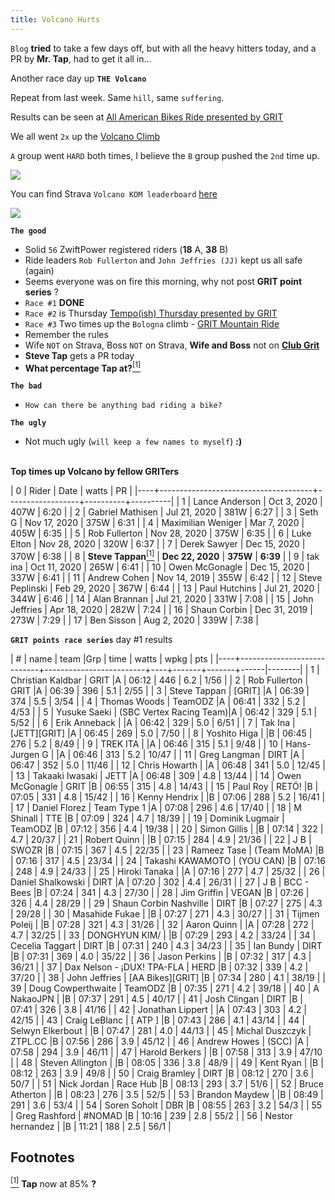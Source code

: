 ```yaml
---
title: Volcano Hurts
---
```


`Blog` **tried** to take a few days off, but with all the heavy hitters today, and
a PR by **Mr. Tap**, had to get it all in...

Another race day up **`THE Volcano`**

Repeat from last week. Same `hill`, same `suffering`.

Results can be seen at [All American Bikes Ride presented by GRIT](https://zwiftpower.com/events.php?zid=1380062)

We all went `2x` up the [Volcano Climb](https://zwiftinsider.com/route/volcano-climb/)

`A` group went `HARD` both times, I believe the `B` group pushed the `2nd` time up.

![](../../12/14/images/volcano_kom.png)

You can find Strava `Volcano KOM leaderboard` [here](https://www.strava.com/segments/14270131)

![](../../12/14/images/volcano_kom_zwift_insider_verified.png)

**`The good`**

- Solid `56` ZwiftPower registered riders (**18** A, **38** B)
- Ride leaders `Rob Fullerton` and `John Jeffries (JJ)` kept us all safe (again)
- Seems everyone was on fire this morning, why not post **GRIT point series** ?
- `Race #1` **DONE**
- `Race #2` is Thursday [Tempo(ish) Thursday presented by GRIT](https://zwiftpower.com/events.php?zid=1389074)
- `Race #3` Two times up the `Bologna` climb - [GRIT Mountain Ride](https://zwiftpower.com/events.php?zid=1393023)
- Remember the rules
- Wife `NOT` on Strava, Boss `NOT` on Strava, **Wife and Boss** not on [**Club Grit**](http://www.clubgrit.com)
- **Steve Tap** gets a PR today <br>
- **What percentage Tap at?**[<sup>[1]</sup>](#1)

**`The bad`**

- `How can there be anything bad riding a bike?`

**`The ugly`**

- Not much ugly (`will keep a few names to myself`) **:)** <br> <br>

**Top times up Volcano by fellow GRITers**

|  0 | Rider                                | Date             | watts    |       PR |
|----+--------------------------------------+------------------+----------+----------|
|  1 | Lance Anderson                       | Oct 3, 2020      | 407W     |     6:20 |
|  2 | Gabriel Mathisen                     | Jul 21, 2020     | 381W     |     6:27 |
|  3 | Seth G                               | Nov 17, 2020     | 375W     |     6:31 |
|  4 | Maximilian Weniger                   | Mar 7, 2020      | 405W     |     6:35 |
|  5 | Rob Fullerton                        | Nov 28, 2020     | 375W     |     6:35 |
|  6 | Luke Elton                           | Nov 28, 2020     | 320W     |     6:37 |
|  7 | Derek Sawyer                         | Dec 15, 2020     | 370W     |     6:38 |
|  8 | **Steve Tappan**[<sup>[1]</sup>](#1) | **Dec 22, 2020** | **375W** | **6:39** |
|  9 | tak ina                              | Oct 11, 2020     | 265W     |     6:41 |
| 10 | Owen McGonagle                       | Dec 15, 2020     | 337W     |     6:41 |
| 11 | Andrew Cohen                         | Nov 14, 2019     | 355W     |     6:42 |
| 12 | Steve Peplinski                      | Feb 29, 2020     | 367W     |     6:44 |
| 13 | Paul Hutchins                        | Jul 21, 2020     | 344W     |     6:46 |
| 14 | Alan Brannan                         | Jul 21, 2020     | 331W     |     7:08 |
| 15 | John Jeffries                        | Apr 18, 2020     | 282W     |     7:24 |
| 16 | Shaun Corbin                         | Dec 31, 2019     | 273W     |     7:29 |
| 17 | Ben Sisson                           | Aug 2, 2020      | 339W     |     7:38 |


**`GRIT points race series`** day #1 results
                                                                 
|  # | name                       | team                    |Grp |  time | watts | wpkg | pts    |
|----+----------------------------+-------------------------+----+-------+-------+------|--------|
|  1 | Christian Kaldbar          | GRIT                    |A   | 06:12 |   446 |  6.2 |   1/56 |
|  2 | Rob Fullerton              | GRIT                    |A   | 06:39 |   396 |  5.1 |   2/55 |
|  3 | Steve Tappan               | [GRIT]                  |A   | 06:39 |   374 |  5.5 |   3/54 |
|  4 | Thomas Woods               | TeamODZ                 |A   | 06:41 |   332 |  5.2 |   4/53 |
|  5 | Yusuke Saeki               | (SBC Vertex Racing Team)|A   | 06:42 |   329 |  5.1 |   5/52 |
|  6 | Erik Anneback              |                         |A   | 06:42 |   329 |  5.0 |   6/51 |
|  7 | Tak Ina                    | [JETT][GRIT]            |A   | 06:45 |   269 |  5.0 |   7/50 |
|  8 | Yoshito Higa               |                         |B   | 06:45 |   276 |  5.2 |   8/49 |
|  9 | TREK ITA                   |                         |A   | 06:46 |   315 |  5.1 |   9/48 |
| 10 | Hans-Jurgen G              |                         |A   | 06:46 |   313 |  5.2 |  10/47 |
| 11 | Greg Langman               | DIRT                    |A   | 06:47 |   352 |  5.0 |  11/46 |
| 12 | Chris Howarth              |                         |A   | 06:48 |   341 |  5.0 |  12/45 |
| 13 | Takaaki Iwasaki            | JETT                    |A   | 06:48 |   309 |  4.8 |  13/44 |
| 14 | Owen McGonagle             | GRIT                    |B   | 06:55 |   315 |  4.8 |  14/43 |
| 15 | Paul Roy                   | RETÓ!                   |B   | 07:05 |   331 |  4.8 |  15/42 |
| 16 | Kenny Hendrix              |                         |B   | 07:06 |   288 |  5.2 |  16/41 |
| 17 | Daniel Florez              | Team Type 1             |A   | 07:08 |   296 |  4.6 |  17/40 |
| 18 | M Shinall                  | TTE                     |B   | 07:09 |   324 |  4.7 |  18/39 |
| 19 | Dominik Lugmair            | TeamODZ                 |B   | 07:12 |   356 |  4.4 |  19/38 |
| 20 | Simon Gillis               |                         |B   | 07:14 |   322 |  4.7 |  20/37 |
| 21 | Robert Quinn               |                         |B   | 07:15 |   284 |  4.9 |  21/36 |
| 22 | J B                        | SWOZR                   |B   | 07:15 |   367 |  4.5 |  22/35 |
| 23 | Rameez Tase                | (Team MoMA)             |B   | 07:16 |   317 |  4.5 |  23/34 |
| 24 | Takashi KAWAMOTO           | (YOU CAN)               |B   | 07:16 |   248 |  4.9 |  24/33 |
| 25 | Hiroki Tanaka              |                         |A   | 07:16 |   277 |  4.7 |  25/32 |
| 26 | Daniel Shalkowski          | DIRT                    |A   | 07:20 |   302 |  4.4 |  26/31 |
| 27 | J B                        | BCC - Bees              |B   | 07:24 |   341 |  4.3 |  27/30 |
| 28 | Jim Griffin                | VEGAN                   |B   | 07:26 |   326 |  4.4 |  28/29 |
| 29 | Shaun Corbin Nashville     | DIRT                    |B   | 07:27 |   275 |  4.3 |  29/28 |
| 30 | Masahide Fukae             |                         |B   | 07:27 |   271 |  4.3 |  30/27 |
| 31 | Tijmen Poleij              |                         |B   | 07:28 |   321 |  4.3 |  31/26 |
| 32 | Aaron Quinn                |                         |A   | 07:28 |   272 |  4.7 |  32/25 |
| 33 | DONGHYUN KIM/              |                         |B   | 07:29 |   293 |  4.2 |  33/24 |
| 34 | Cecelia Taggart            | DIRT                    |B   | 07:31 |   240 |  4.3 |  34/23 |
| 35 | Ian Bundy                  | DIRT                    |B   | 07:31 |   369 |  4.0 |  35/22 |
| 36 | Jason Perkins              |                         |B   | 07:32 |   317 |  4.3 |  36/21 |
| 37 | Dax Nelson - ¡DUX! TPA-FLA | HERD                    |B   | 07:32 |   339 |  4.2 |  37/20 |
| 38 | John Jeffries              | [AA Bikes][GRIT]        |B   | 07:34 |   280 |  4.1 |  38/19 |
| 39 | Doug Cowperthwaite         | TeamODZ                 |B   | 07:35 |   271 |  4.2 |  39/18 |
| 40 | A NakaoJPN                 |                         |B   | 07:37 |   291 |  4.5 |  40/17 |
| 41 | Josh Clingan               | DIRT                    |B   | 07:41 |   326 |  3.8 |  41/16 |
| 42 | Jonathan Lippert           |                         |A   | 07:43 |   303 |  4.2 |  42/15 |
| 43 | Craig LeBlanc              | [ ATP ]                 |B   | 07:43 |   286 |  4.1 |  43/14 |
| 44 | Selwyn Elkerbout           |                         |B   | 07:47 |   281 |  4.0 |  44/13 |
| 45 | Michal Duszczyk            | ZTPL.CC                 |B   | 07:56 |   286 |  3.9 |  45/12 |
| 46 | Andrew Howes               | (SCC)                   |A   | 07:58 |   294 |  3.9 |  46/11 |
| 47 | Harold Berkers             |                         |B   | 07:58 |   313 |  3.9 |  47/10 |
| 48 | Steven Allington           |                         |B   | 08:05 |   336 |  3.8 |  48/9  |
| 49 | Kent Ryan                  |                         |B   | 08:12 |   263 |  3.9 |  49/8  |
| 50 | Craig Bramley              | DIRT                    |B   | 08:12 |   270 |  3.6 |  50/7  |
| 51 | Nick Jordan                | Race Hub                |B   | 08:13 |   293 |  3.7 |  51/6  |
| 52 | Bruce Atherton             |                         |B   | 08:23 |   276 |  3.5 |  52/5  |
| 53 | Brandon Maydew             |                         |B   | 08:49 |   291 |  3.6 |  53/4  |
| 54 | Soren Soholt               | DBR                     |B   | 08:55 |   263 |  3.2 |  54/3  |
| 55 | Greg Rashford              | #NOMAD                  |B   | 10:16 |   239 |  2.8 |  55/2  |
| 56 | Nestor hernandez           |                         |B   | 11:21 |   188 |  2.5 |  56/1  |
                                                                          
                                                              
## **Footnotes**                                              
                                                              
[<sup>[1]</sup>](#1) <a class="anchor" id="1"></a> **Tap** now at 85% **?** <br>

